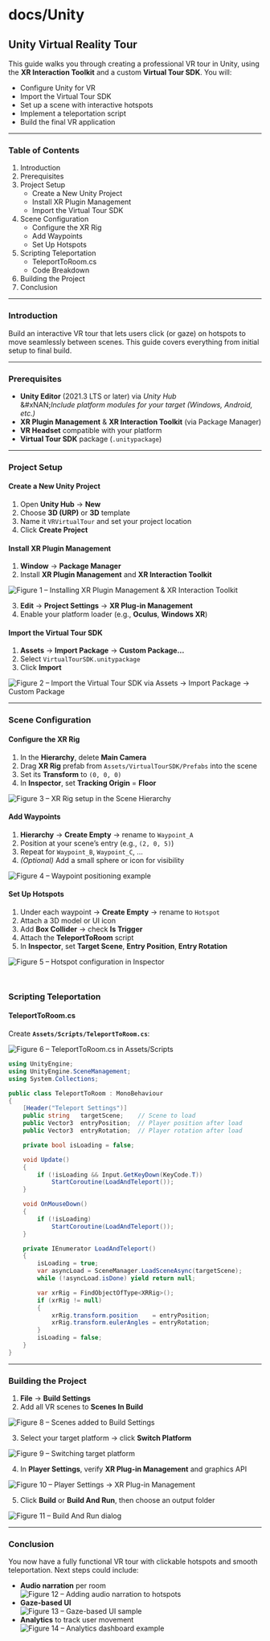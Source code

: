 # docs/Unity

## Unity Virtual Reality Tour

This guide walks you through creating a professional VR tour in Unity, using the **XR Interaction Toolkit** and a custom **Virtual Tour SDK**. You will:

* Configure Unity for VR
* Import the Virtual Tour SDK
* Set up a scene with interactive hotspots
* Implement a teleportation script
* Build the final VR application

***

### Table of Contents

1. Introduction
2. Prerequisites
3. Project Setup
   * Create a New Unity Project
   * Install XR Plugin Management
   * Import the Virtual Tour SDK
4. Scene Configuration
   * Configure the XR Rig
   * Add Waypoints
   * Set Up Hotspots
5. Scripting Teleportation
   * TeleportToRoom.cs
   * Code Breakdown
6. Building the Project
7. Conclusion

***

### Introduction

Build an interactive VR tour that lets users click (or gaze) on hotspots to move seamlessly between scenes. This guide covers everything from initial setup to final build.

***

### Prerequisites

* **Unity Editor** (2021.3 LTS or later) via _Unity Hub_\
  &#xNAN;_&#x49;nclude platform modules for your target (Windows, Android, etc.)_
* **XR Plugin Management** & **XR Interaction Toolkit** (via Package Manager)
* **VR Headset** compatible with your platform
* **Virtual Tour SDK** package (`.unitypackage`)

***

### Project Setup

#### Create a New Unity Project

1. Open **Unity Hub** → **New**
2. Choose **3D (URP)** or **3D** template
3. Name it `VRVirtualTour` and set your project location
4. Click **Create Project**

#### Install XR Plugin Management

1. **Window** → **Package Manager**
2. Install **XR Plugin Management** and **XR Interaction Toolkit**

![Figure 1 – Installing XR Plugin Management & XR Interaction Toolkit](.gitbook/assets/image16.jpg)

3. **Edit** → **Project Settings** → **XR Plug-in Management**
4. Enable your platform loader (e.g., **Oculus**, **Windows XR**)

#### Import the Virtual Tour SDK

1. **Assets** → **Import Package** → **Custom Package…**
2. Select `VirtualTourSDK.unitypackage`
3. Click **Import**

![Figure 2 – Import the Virtual Tour SDK via Assets → Import Package → Custom Package](https://www.gitbook.com/cdn-cgi/image/dpr=2,width=1024,onerror=redirect,format=auto/https%3A%2F%2Ffiles.gitbook.com%2Fv0%2Fb%2Fgitbook-x-prod.appspot.com%2Fo%2Fspaces%2FMAvAo0QwMYDWyWa7JkCQ%2Fuploads%2FbgOktcaaRB0siWaGk8EU%2Fimage1.png%3Falt%3Dmedia%26token%3D14e40188-3170-4faf-a88d-501301a8c1e1)

***

### Scene Configuration

#### Configure the XR Rig

1. In the **Hierarchy**, delete **Main Camera**
2. Drag **XR Rig** prefab from `Assets/VirtualTourSDK/Prefabs` into the scene
3. Set its **Transform** to `(0, 0, 0)`
4. In **Inspector**, set **Tracking Origin** = **Floor**

![Figure 3 – XR Rig setup in the Scene Hierarchy](https://www.gitbook.com/cdn-cgi/image/dpr=2,width=1024,onerror=redirect,format=auto/https%3A%2F%2Ffiles.gitbook.com%2Fv0%2Fb%2Fgitbook-x-prod.appspot.com%2Fo%2Fspaces%2FMAvAo0QwMYDWyWa7JkCQ%2Fuploads%2FhkWJZGOKkLtSfjHSXyuN%2Fimage2.png%3Falt%3Dmedia%26token%3D8b5563e1-a751-4e9a-9d56-653e4562fd65)

#### Add Waypoints

1. **Hierarchy** → **Create Empty** → rename to `Waypoint_A`
2. Position at your scene’s entry (e.g., `(2, 0, 5)`)
3. Repeat for `Waypoint_B`, `Waypoint_C`, …
4. _(Optional)_ Add a small sphere or icon for visibility

![Figure 4 – Waypoint positioning example](https://www.gitbook.com/cdn-cgi/image/dpr=2,width=1024,onerror=redirect,format=auto/https%3A%2F%2Ffiles.gitbook.com%2Fv0%2Fb%2Fgitbook-x-prod.appspot.com%2Fo%2Fspaces%2FMAvAo0QwMYDWyWa7JkCQ%2Fuploads%2FJX7CLSunF9u6yXjhNg6o%2Fimage3.png%3Falt%3Dmedia%26token%3D59d2466d-00ca-4dff-94e7-b49f1401ff79)

#### Set Up Hotspots

1. Under each waypoint → **Create Empty** → rename to `Hotspot`
2. Attach a 3D model or UI icon
3. Add **Box Collider** → check **Is Trigger**
4. Attach the **TeleportToRoom** script
5. In **Inspector**, set **Target Scene**, **Entry Position**, **Entry Rotation**

![Figure 5 – Hotspot configuration in Inspector](https://www.gitbook.com/cdn-cgi/image/dpr=2,width=1024,onerror=redirect,format=auto/https%3A%2F%2Ffiles.gitbook.com%2Fv0%2Fb%2Fgitbook-x-prod.appspot.com%2Fo%2Fspaces%2FMAvAo0QwMYDWyWa7JkCQ%2Fuploads%2FAg230hnxwawp7KZSjVZG%2Fimage4.png%3Falt%3Dmedia%26token%3Dbaf4628a-0069-4b52-9184-35f86267883a)

<figure><img src=".gitbook/assets/image8.png" alt=""><figcaption></figcaption></figure>

<figure><img src=".gitbook/assets/image9.png" alt=""><figcaption></figcaption></figure>

### Scripting Teleportation

#### TeleportToRoom.cs

Create **`Assets/Scripts/TeleportToRoom.cs`**:

![Figure 6 – TeleportToRoom.cs in Assets/Scripts](https://www.gitbook.com/cdn-cgi/image/dpr=2,width=1024,onerror=redirect,format=auto/https%3A%2F%2Ffiles.gitbook.com%2Fv0%2Fb%2Fgitbook-x-prod.appspot.com%2Fo%2Fspaces%2FMAvAo0QwMYDWyWa7JkCQ%2Fuploads%2FYIwZK8QuWyldwuPV8HMy%2Fimage7.png%3Falt%3Dmedia%26token%3D565997fa-dffa-4a2b-91c6-ec85ef4c3f1e)

```csharp
using UnityEngine;
using UnityEngine.SceneManagement;
using System.Collections;

public class TeleportToRoom : MonoBehaviour
{
    [Header("Teleport Settings")]
    public string   targetScene;    // Scene to load
    public Vector3  entryPosition;  // Player position after load
    public Vector3  entryRotation;  // Player rotation after load

    private bool isLoading = false;

    void Update()
    {
        if (!isLoading && Input.GetKeyDown(KeyCode.T))
            StartCoroutine(LoadAndTeleport());
    }

    void OnMouseDown()
    {
        if (!isLoading)
            StartCoroutine(LoadAndTeleport());
    }

    private IEnumerator LoadAndTeleport()
    {
        isLoading = true;
        var asyncLoad = SceneManager.LoadSceneAsync(targetScene);
        while (!asyncLoad.isDone) yield return null;

        var xrRig = FindObjectOfType<XRRig>();
        if (xrRig != null)
        {
            xrRig.transform.position    = entryPosition;
            xrRig.transform.eulerAngles = entryRotation;
        }
        isLoading = false;
    }
}
```

***

### Building the Project

1. **File** → **Build Settings**
2. Add all VR scenes to **Scenes In Build**

![Figure 8 – Scenes added to Build Settings](.gitbook/assets/image15.jpg)

3. Select your target platform → click **Switch Platform**

![Figure 9 – Switching target platform](https://www.gitbook.com/cdn-cgi/image/dpr=2,width=1024,onerror=redirect,format=auto/https%3A%2F%2Ffiles.gitbook.com%2Fv0%2Fb%2Fgitbook-x-prod.appspot.com%2Fo%2Fspaces%2FMAvAo0QwMYDWyWa7JkCQ%2Fuploads%2FADfmoDXzGOvbD7lSFOAT%2Fimage10.png%3Falt%3Dmedia%26token%3D39e1ef75-ff9f-4403-a9d5-7568122b527a)

4. In **Player Settings**, verify **XR Plug-in Management** and graphics API

![Figure 10 – Player Settings → XR Plug-in Management](https://www.gitbook.com/cdn-cgi/image/dpr=2,width=1024,onerror=redirect,format=auto/https%3A%2F%2Ffiles.gitbook.com%2Fv0%2Fb%2Fgitbook-x-prod.appspot.com%2Fo%2Fspaces%2FMAvAo0QwMYDWyWa7JkCQ%2Fuploads%2F5Nv6vOKYu7dSYFtcr5pa%2Fimage11.png%3Falt%3Dmedia%26token%3D74d53750-5ee3-4cc9-816f-b52864211ba7)

5. Click **Build** or **Build And Run**, then choose an output folder

![Figure 11 – Build And Run dialog](https://www.gitbook.com/cdn-cgi/image/dpr=2,width=1024,onerror=redirect,format=auto/https%3A%2F%2Ffiles.gitbook.com%2Fv0%2Fb%2Fgitbook-x-prod.appspot.com%2Fo%2Fspaces%2FMAvAo0QwMYDWyWa7JkCQ%2Fuploads%2FkyRlZdQzKWqyL2jyVwAQ%2Fimage8.png%3Falt%3Dmedia%26token%3Ddd584402-8f91-41d2-b8ba-ae4a57d78edc)

***

### Conclusion

You now have a fully functional VR tour with clickable hotspots and smooth teleportation. Next steps could include:

* **Audio narration** per room\
  ![Figure 12 – Adding audio narration to hotspots](https://www.gitbook.com/cdn-cgi/image/dpr=2,width=1024,onerror=redirect,format=auto/https%3A%2F%2Ffiles.gitbook.com%2Fv0%2Fb%2Fgitbook-x-prod.appspot.com%2Fo%2Fspaces%2FMAvAo0QwMYDWyWa7JkCQ%2Fuploads%2FYOnbOHANSkh2YxSw4vLc%2Fimage13.jpg%3Falt%3Dmedia%26token%3Df08d48e5-d6a3-45ef-9a06-3a0389d8dc35)
* **Gaze-based UI**\
  ![Figure 13 – Gaze-based UI sample](https://www.gitbook.com/cdn-cgi/image/dpr=2,width=1024,onerror=redirect,format=auto/https%3A%2F%2Ffiles.gitbook.com%2Fv0%2Fb%2Fgitbook-x-prod.appspot.com%2Fo%2Fspaces%2FMAvAo0QwMYDWyWa7JkCQ%2Fuploads%2FFRZKCW03GuU1rcDHCDCq%2Fimage14.jpg%3Falt%3Dmedia%26token%3D20d09b5f-3b75-407c-993d-2785fa4f6799)
* **Analytics** to track user movement\
  ![Figure 14 – Analytics dashboard example](https://www.gitbook.com/cdn-cgi/image/dpr=2,width=1024,onerror=redirect,format=auto/https%3A%2F%2Ffiles.gitbook.com%2Fv0%2Fb%2Fgitbook-x-prod.appspot.com%2Fo%2Fspaces%2FMAvAo0QwMYDWyWa7JkCQ%2Fuploads%2F2szvfTuidZLAqpm2BJJq%2Fimage15.jpg%3Falt%3Dmedia%26token%3D61a4a548-2cc9-4fe7-b69e-c8024140837f)
